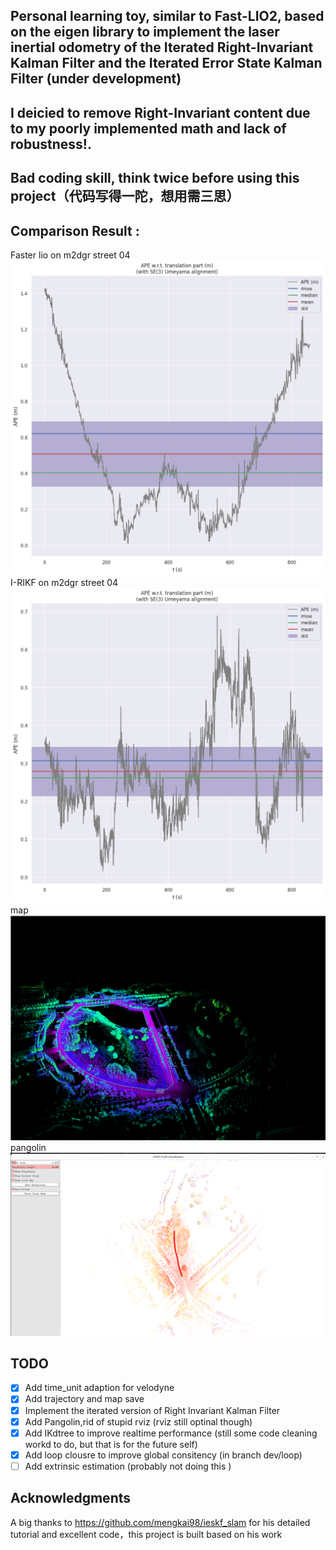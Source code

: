 ## Personal learning toy, similar to Fast-LIO2, based on the eigen library to implement the laser inertial odometry of the Iterated Right-Invariant Kalman Filter  and the Iterated Error State Kalman Filter (under development)
## I deicied to remove Right-Invariant content due to my poorly implemented math and lack of robustness!.
## Bad coding skill, think twice before using this project（代码写得一陀，想用需三思）
## Comparison Result :
Faster lio on m2dgr street 04
![alt text](images/fasterlio.png)
I-RIKF on m2dgr street 04
![alt text](images/ours.png)
map
![alt text](images/map.png)
pangolin
![alt text](images/pangolin.png)
## TODO

* [X] Add time_unit adaption for velodyne
* [X] Add trajectory and map save
* [X] Implement the iterated version of Right Invariant Kalman Filter
* [X] Add Pangolin,rid of stupid rviz (rviz still optinal though)
* [X] Add IKdtree to improve realtime performance (still some code cleaning workd to do, but that is for the future self)
* [X] Add loop clousre to improve global consitency (in branch dev/loop)
* [ ] Add extrinsic estimation (probably not doing this )

## Acknowledgments
 A big thanks to 
https://github.com/mengkai98/ieskf_slam for his detailed tutorial and excellent code，this project is built based on his work